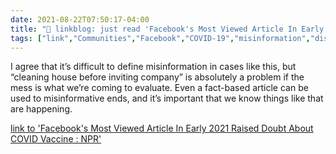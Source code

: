 ```yaml
---
date: 2021-08-22T07:50:17-04:00
title: "🔗 linkblog: just read 'Facebook's Most Viewed Article In Early 2021 Raised Doubt About COVID Vaccine : NPR'"
tags: ["link","Communities","Facebook","COVID-19","misinformation","disinformation"]
---
```

I agree that it’s difficult to define misinformation in cases like this, but “cleaning house before inviting company” is absolutely a problem if the mess is what we’re coming to evaluate. Even a fact-based article can be used to misinformative ends, and it’s important that we know things like that are happening.
 
[link to 'Facebook's Most Viewed Article In Early 2021 Raised Doubt About COVID Vaccine : NPR'](https://www.npr.org/2021/08/21/1030038616/facebooks-most-viewed-article-in-early-2021-raised-doubt-about-covid-vaccine)
